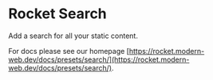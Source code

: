 # Rocket Search

Add a search for all your static content.

For docs please see our homepage [https://rocket.modern-web.dev/docs/presets/search/](https://rocket.modern-web.dev/docs/presets/search/).
